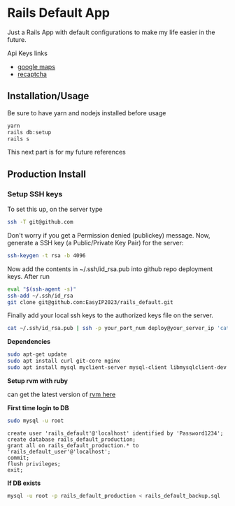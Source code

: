 # Rails Default App

Just a Rails App with default configurations to make my life easier in the future.

Api Keys links
* [google maps](https://developers.google.com/maps/documentation/javascript/get-api-key)
* [recaptcha](https://www.google.com/recaptcha/admin)


## Installation/Usage
Be sure to have yarn and nodejs installed before usage

```bash
yarn
rails db:setup
rails s
```

This next part is for my future references

## Production Install
### Setup SSH keys
To set this up, on the server type
```bash
ssh -T git@github.com
```
Don't worry if you get a Permission denied (publickey) message. Now, generate a SSH key (a Public/Private Key Pair) for the server:
```bash
ssh-keygen -t rsa -b 4096
```
Now add the contents in ~/.ssh/id_rsa.pub into github repo deployment keys. After run
```bash
eval "$(ssh-agent -s)"
ssh-add ~/.ssh/id_rsa
git clone git@github.com:EasyIP2023/rails_default.git
```
Finally add your local ssh keys to the authorized keys file on the server.
```bash
cat ~/.ssh/id_rsa.pub | ssh -p your_port_num deploy@your_server_ip 'cat >> ~/.ssh/authorized_keys'
```

**Dependencies**
```bash
sudo apt-get update
sudo apt install curl git-core nginx
sudo apt install mysql myclient-server mysql-client libmysqlclient-dev
```

**Setup rvm with ruby**

can get the latest version of [rvm here](https://rvm.io)

**First time login to DB**
```bash
sudo mysql -u root
```
```
create user 'rails_default'@'localhost' identified by 'Password1234';
create database rails_default_production;
grant all on rails_default_production.* to 'rails_default_user'@'localhost';
commit;
flush privileges;
exit;
```
**If DB exists**
```bash
mysql -u root -p rails_default_production < rails_default_backup.sql
```
